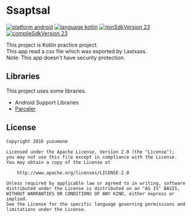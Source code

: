 # Ssaptsal
[![platform android](https://img.shields.io/badge/platform-android-green.svg?style=true)](#)
[![language kotlin](https://img.shields.io/badge/language-kotlin-green.svg?style=true)](#)
[![minSdkVersion 23](https://img.shields.io/badge/minSdkVersion-23-red.svg?style=true)](#)
[![compileSdkVersion 23](https://img.shields.io/badge/compileSdkVersion-23-yellow.svg?style=true)](#)

This project is Kotlin practice project.  
This app read a csv file which was exported by Lastxass.  
Note: This app doesn't have security protection.

## Libraries
This project uses some libraries.

- Android Support Libraries
- [Parceler](https://github.com/johncarl81/parceler)

## License
```
Copyright 2016 yuzumone

Licensed under the Apache License, Version 2.0 (the "License");
you may not use this file except in compliance with the License.
You may obtain a copy of the License at

    http://www.apache.org/licenses/LICENSE-2.0

Unless required by applicable law or agreed to in writing, software
distributed under the License is distributed on an "AS IS" BASIS,
WITHOUT WARRANTIES OR CONDITIONS OF ANY KIND, either express or implied.
See the License for the specific language governing permissions and
limitations under the License.
```